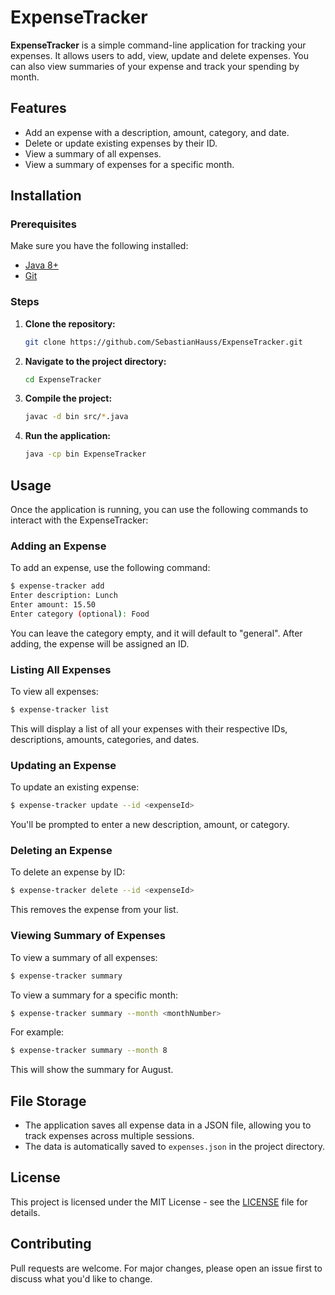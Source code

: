 # ExpenseTracker

**ExpenseTracker** is a simple command-line application for tracking your expenses. It allows users to add, view, update and delete expenses. You can also view summaries of your expense and track your spending by month.

## Features
- Add an expense with a description, amount, category, and date.
- Delete or update existing expenses by their ID.
- View a summary of all expenses.
- View a summary of expenses for a specific month.

## Installation

### Prerequisites
Make sure you have the following installed:
- [Java 8+](https://www.oracle.com/java/technologies/javase-downloads.html)
- [Git](https://git-scm.com/)

### Steps
1. **Clone the repository:**
   ```bash
   git clone https://github.com/SebastianHauss/ExpenseTracker.git
   ```

2. **Navigate to the project directory:**
   ```bash
   cd ExpenseTracker
   ```

3. **Compile the project:**
   ```bash
   javac -d bin src/*.java
   ```

4. **Run the application:**
   ```bash
   java -cp bin ExpenseTracker
   ```

## Usage

Once the application is running, you can use the following commands to interact with the ExpenseTracker:

### Adding an Expense
To add an expense, use the following command:
```bash
$ expense-tracker add
Enter description: Lunch
Enter amount: 15.50
Enter category (optional): Food
```
You can leave the category empty, and it will default to "general". After adding, the expense will be assigned an ID.

### Listing All Expenses
To view all expenses:
```bash
$ expense-tracker list
```
This will display a list of all your expenses with their respective IDs, descriptions, amounts, categories, and dates.

### Updating an Expense
To update an existing expense:
```bash
$ expense-tracker update --id <expenseId>
```
You'll be prompted to enter a new description, amount, or category.

### Deleting an Expense
To delete an expense by ID:
```bash
$ expense-tracker delete --id <expenseId>
```
This removes the expense from your list.

### Viewing Summary of Expenses
To view a summary of all expenses:
```bash
$ expense-tracker summary
```
To view a summary for a specific month:
```bash
$ expense-tracker summary --month <monthNumber>
```
For example:
```bash
$ expense-tracker summary --month 8
```
This will show the summary for August.

## File Storage

- The application saves all expense data in a JSON file, allowing you to track expenses across multiple sessions.
- The data is automatically saved to `expenses.json` in the project directory.

## License
This project is licensed under the MIT License - see the [LICENSE](./LICENSE.md) file for details.

## Contributing
Pull requests are welcome. For major changes, please open an issue first to discuss what you'd like to change.
